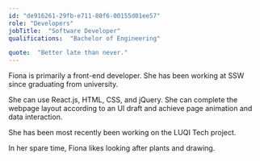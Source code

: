 ```yaml
---
id: "de916261-29fb-e711-80f6-00155d01ee57"
role: "Developers"
jobTitle:  "Software Developer"
qualifications:  "Bachelor of Engineering"

quote:  "Better late than never."
---
```


Fiona is primarily a front-end developer. She has been working at SSW since graduating from university.   

She can use React.js, HTML, CSS, and jQuery. She can complete the webpage layout according to an UI draft and achieve page animation and data interaction.  

She has been most recently been working on the LUQI Tech project.   

In her spare time, Fiona likes looking after plants and drawing.  